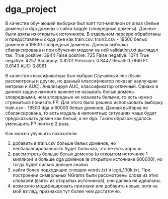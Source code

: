 # dga_project

В качестве обучающей выборки был взят топ-миллион от alexa (белые домены) и dga домены 
с сайта kaggle (зловредные домены). Данные были взяты из открытых источников. В 
отдельном парсере обработаны и предоставлены сюда уже как train.csv.
train2.csv - 19500 белых доменов и 19500 зловредных доменов. Данная выборка 
сбалансирована и при обучении модели на ней validation.txt выглядел так:
True positive: 3944
False positive: 725
False negative: 1074
True negative: 4257
Accuracy: 0.8201
Precision: 0.8447
Recall: 0.7860
F1: 0.8143
AUC: 0.8961

В качестве классификатора был выбран Случайный лес (были рассмотрены и другие, но 
данный классификатор показал наилучшие метрики и AUC). Анализируя AUC, классификатор 
отличный. Однако в данной задаче намного важнее не называть белые домены зловредными, 
чем зловредные не называть белыми, то есть нужно стремиться понизить FP. 
Для этого было решено использовать выборку train.csv - 19500 dga и 60000 белых доменов. Данная выборка не сбалансирована, то есть модель в непонятных 
ситуациях чаще будет предсказывать домен как белый, а не dga. Таким образом удалось 
уменьшить FP почти в 2 раза. 

Как можно улучшить показатели:
1) добавить в train.csv больше белых доменов, но несбалансированность будет большая, 
что не есть хорошо
2) рассмотреть больше белых доменов (в открытом источнике 1 миллион) и больше dga 
доменов (в открытом источнике 600000), но тогда будет сильно дольше анализ
3) найти более подходящие словари words.txt и legit_100k.txt. При построении 
символьных NGrams были рассмотрены слова из этих словарей (взяты из открытых 
источников), они далеко не идеальны.
4) возможно модифицировать признаки или добавить новые, хотя на мой взгляд, признаков 
тут более чем достаточно.

